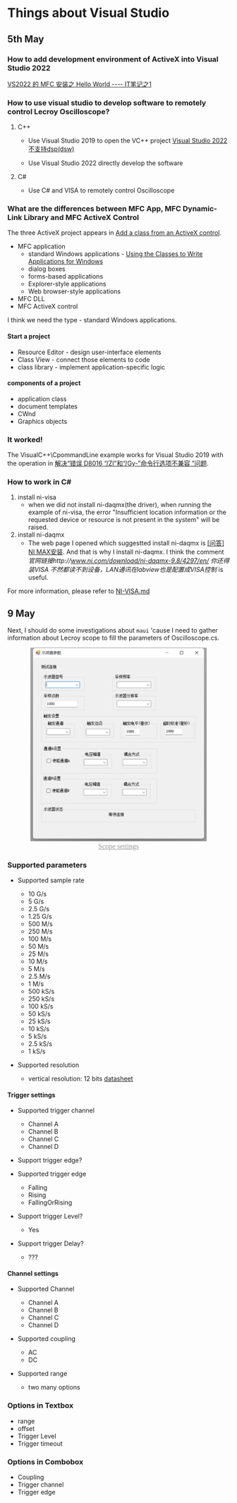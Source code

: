 # Things about Visual Studio 
## 5th May
### How to add development environment of ActiveX into Visual Studio 2022 
[VS2022 的 MFC 安装之 Hello World ---- IT笔记之1](https://blog.csdn.net/u012040531/article/details/125375158)

### How to use visual studio to develop software to remotely control Lecroy Oscilloscope?

1.  C++

    - Use Visual Studio 2019 to open the VC++ project [Visual Studio 2022 不支持dsp(dsw)](https://www.cnblogs.com/q-z-lin/p/15375917.html)

    - Use Visual Studio 2022 directly develop the software

2.  C#

    - Use C# and VISA to remotely control Oscilloscope

### What are the differences between MFC App, MFC Dynamic-Link Library and MFC ActiveX Control

The three ActiveX project appears in [Add a class from an ActiveX control](https://learn.microsoft.com/en-us/cpp/ide/adding-a-class-from-an-activex-control-visual-cpp?view=msvc-170).

  - MFC application	
  	+ standard Windows applications - [Using the Classes to Write Applications for Windows](https://learn.microsoft.com/en-us/cpp/mfc/using-the-classes-to-write-applications-for-windows?view=msvc-170)
  	+ dialog boxes
  	+ forms-based applications
  	+ Explorer-style applications
  	+ Web browser-style applications
  - MFC DLL
  - MFC ActiveX control

I think we need the type - standard Windows applications.

<!-- **Start a project** -->
 
#### Start a project
  - Resource Editor - design user-interface elements
  - Class View - connect those elements to code
  - class library - implement application-specific logic

#### components of a project
  - application class
  - document templates
  - CWnd
  - Graphics objects

### It worked!
The VisualC++\CpommandLine example works for Visual Studio 2019 with the operation in [解决“错误 D8016 “/ZI”和“/Gy-”命令行选项不兼容 ”问题](https://blog.csdn.net/lyj_viviani/article/details/51487877).

### How to work in C#
 1. install ni-visa
    - when we did not install ni-daqmx(the driver), when running the example of ni-visa, the error "Insufficient location information or the requested device or resource is not present in the system" will be raised.
 2. install ni-daqmx
    - The web page I opened which suggestted install ni-daqmx is [[问答] NI MAX安装](https://bbs.elecfans.com/jishu_1535924_1_1.html). And that is why I install ni-daqmx. I think the comment *官网链接http://www.ni.com/download/ni-daqmx-9.8/4297/en/     你还得装VISA 不然都读不到设备，LAN通讯在labview也是配置成VISA控制* is useful.

For more information, please refer to [NI-VISA.md](./NI-VISA.md)

## 9 May
Next, I should do some investigations about `maui` 'cause I need to gather information about Lecroy scope to fill the parameters of Oscilloscope.cs.

<!-- ![Img](Img/oscilloscope.png "parameters to get")
<img src="Img/oscilloscope.png" width = "300"  alt="示波器参数" align=center />
 -->
<center>
    <img src="Img/oscilloscope.png" width="400">
    <br>
    <font size="3" face="楷体" color="#999"><u>Scope settings</u></font>
</center>

### Supported parameters
  - Supported sample rate
      +   10 G/s
      +    5 G/s
      +  2.5 G/s
      + 1.25 G/s
      +  500 M/s
      +  250 M/s
      +  100 M/s
      +   50 M/s
      +   25 M/s
      +   10 M/s
      +    5 M/s
      +  2.5 M/s
      +    1 M/s
      +  500 kS/s
      +  250 kS/s
      +  100 kS/s
      +   50 kS/s
      +   25 kS/s
      +   10 kS/s
      +    5 kS/s
      +  2.5 kS/s
      +    1 kS/s

  - Supported resolution
      + vertical resolution: 12 bits [datasheet](https://www.testequipmenthq.com/datasheets/LECROY-HDO6034-Datasheet.pdf)
#### Trigger settings
  - Supported trigger channel
      + Channel A
      + Channel B
      + Channel C
      + Channel D
  - Support trigger edge?

  - Supported trigger edge
      + Falling
      + Rising
      + FallingOrRising

  - Support trigger Level?
      + Yes
  - Support trigger Delay?
      + ???

#### Channel settings
  - Supported Channel
      + Channel A
      + Channel B
      + Channel C
      + Channel D

  - Supported coupling
      + AC
      + DC

  - Supported range
      + two many options

### Options in Textbox
  - range
  - offset
  - Trigger Level
  - Trigger timeout

### Options in Combobox
  - Coupling
  - Trigger channel
  - Trigger edge

